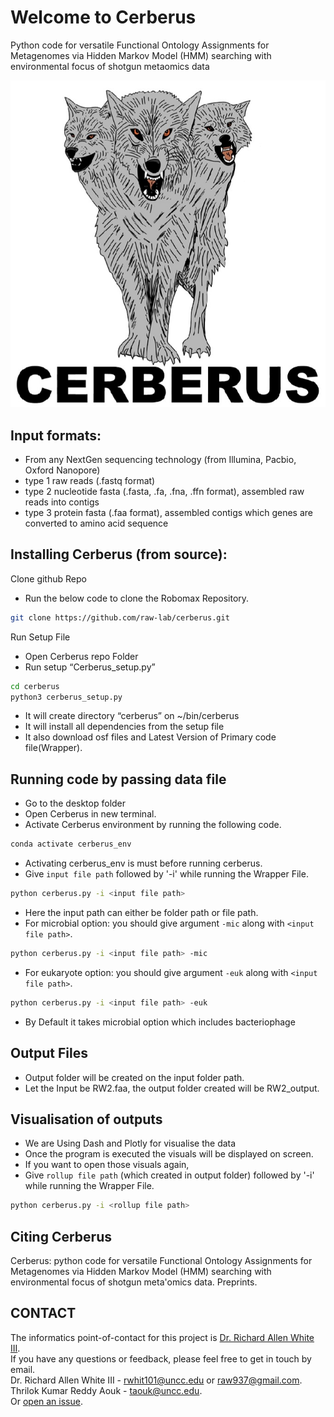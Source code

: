 # Welcome to Cerberus
Python code for versatile Functional Ontology Assignments for Metagenomes via Hidden Markov Model (HMM) searching with environmental focus of shotgun metaomics data

![GitHub Logo](cerberus_logo.jpg)

Input formats:
-----
- From any NextGen sequencing technology (from Illumina, Pacbio, Oxford Nanopore)
- type 1 raw reads (.fastq format)
- type 2 nucleotide fasta (.fasta, .fa, .fna, .ffn format), assembled raw reads into contigs
- type 3 protein fasta (.faa format), assembled contigs which genes are converted to amino acid sequence 

Installing Cerberus (from source): 
-----
Clone github Repo
- Run the below code to clone the Robomax Repository.

```bash
git clone https://github.com/raw-lab/cerberus.git
```

Run Setup File
- Open Cerberus repo Folder
- Run setup “Cerberus_setup.py”

```bash
cd cerberus
python3 cerberus_setup.py
```

- It will create directory “cerberus” on ~/bin/cerberus
- It will install all dependencies from the setup file
- It also download osf files and Latest Version of Primary code file(Wrapper).

Running code by passing data file
-----
- Go to the desktop folder 
- Open Cerberus in new terminal.
- Activate Cerberus environment by running the following code.

```bash
conda activate cerberus_env
```

- Activating cerberus_env is must before running cerberus.
- Give `input file path` followed by '-i' while running the Wrapper File.

```bash
python cerberus.py -i <input file path>
```

- Here the input path can either be folder path or file path.
- For microbial option: you should give argument `-mic` along with `<input file path>`.

```bash
python cerberus.py -i <input file path> -mic
```

- For eukaryote option: you should give argument `-euk` along with `<input file path>`.

```bash
python cerberus.py -i <input file path> -euk
```

- By Default it takes microbial option which includes bacteriophage

Output Files
-----
- Output folder will be created on the input folder path.
- Let the Input be RW2.faa, the output folder created will be RW2_output.

Visualisation of outputs
-----
- We are Using Dash and Plotly for visualise the data
- Once the program is executed the visuals will be displayed on screen.
- If you want to open those visuals again,
- Give `rollup file path` (which created in output folder) followed by '-i' while running the Wrapper File.

```bash
python cerberus.py -i <rollup file path>
```

Citing Cerberus
-------------
Cerberus: python code for versatile Functional Ontology Assignments for Metagenomes via Hidden Markov Model (HMM) searching with environmental focus of shotgun meta'omics data. Preprints. 

CONTACT
-------
The informatics point-of-contact for this project is [Dr. Richard Allen White III](https://github.com/raw-lab).<br />
If you have any questions or feedback, please feel free to get in touch by email.<br />
Dr. Richard Allen White III - rwhit101@uncc.edu or raw937@gmail.com.  <br />
Thrilok Kumar Reddy Aouk - taouk@uncc.edu.  <br />
Or [open an issue](https://github.com/raw-lab/cerberus/issues).
